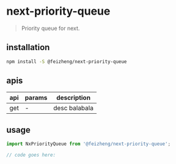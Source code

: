 # next-priority-queue
> Priority queue for next.

## installation
```bash
npm install -S @feizheng/next-priority-queue
```

## apis
| api | params | description   |
|-----|--------|---------------|
| get | -      | desc balabala |

## usage
```js
import NxPriorityQueue from '@feizheng/next-priority-queue';

// code goes here:
```
